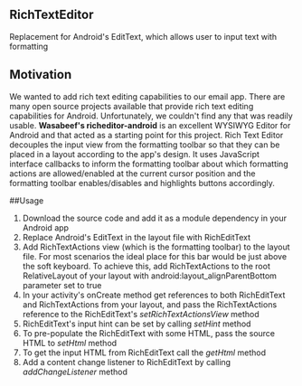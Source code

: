 ## RichTextEditor
Replacement for Android's EditText, which allows user to input text with formatting

## Motivation
We wanted to add rich text editing capabilities to our email app.
There are many open source projects available that provide rich text editing capabilities for Android. Unfortunately, we couldn't find any that was readily usable.
**Wasabeef's richeditor-android** is an excellent WYSIWYG Editor for Android and that acted as a starting point for this project.
Rich Text Editor decouples the input view from the formatting toolbar so that they can be placed in a layout according to the app's design.
It uses JavaScript interface callbacks to inform the formatting toolbar about which formatting actions are allowed/enabled at the current cursor position and the formatting toolbar enables/disables and highlights buttons accordingly.

##Usage
1. Download the source code and add it as a module dependency in your Android app
2. Replace Android's EditText in the layout file with RichEditText
3. Add RichTextActions view (which is the formatting toolbar) to the layout file. For most scenarios the ideal place for this bar would be just above the soft keyboard. To achieve this, add RichTextActions to the root RelativeLayout of your layout with android:layout_alignParentBottom parameter set to true
4. In your activity's onCreate method get references to both RichEditText and RichTextActions from your layout, and pass the RichTextActions reference to the RichEditText's *setRichTextActionsView* method
5. RichEditText's input hint can be set by calling *setHint* method
6. To pre-populate the RichEditText with some HTML, pass the source HTML to *setHtml* method
7. To get the input HTML from RichEditText call the *getHtml* method
8. Add a content change listener to RichEditText by calling *addChangeListener* method
